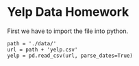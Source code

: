 # Yelp Data Homework 

First we have to import the file into python. 

```
path = './data/' 
url = path + 'yelp.csv'
yelp = pd.read_csv(url, parse_dates=True)
```